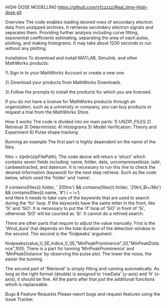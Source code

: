 HIGH-DOSE MODELLING
https://github.com/yfzzzzz/Real_time-High-dose.git

Overview
The code enables loading desired rows of secondary electron data from unzipped archives. It retrieves secondary electron signals and separates them. Providing further analysis including curve fitting, exponential coefficients estimating, separating the area of each pulse, plotting, and making histograms. It may take about 1200 seconds to run without any plotting.

Installation
To download and install MATLAB, Simulink, and other MathWorks products:

1\ Sign in to your MathWorks Account or create a new one.

2\ Download your products from MathWorks Downloads.

3\ Follow the prompts to install the products for which you are licensed.

If you do not have a license for MathWorks products through an organization, such as a university or company, you can buy products or request a trial from the MathWorks Store.

How it works
The code is divided into six main parts: 1) UNZIP_FILES 2) Retrieval 3) Deterministic 4) Histograms 5) Model Verification: Theory and Experiment 6) Pulse shape tracking

Running an example
The first part is highly dependent on the name of the files.

files = zipdir(zipFilePath);
The code above will return a ‘struct’ which contains seven fields including: name, folder, data, uncompressedsize, isdir, canbeextracted, and datenum. It is necessary to run this line to check the desired information (keyword) for the next step retrieve. Such as the code below, which used the ‘folder’ and ‘name’.

if contains(files(i).folder, ' 200ns') && contains(files(i).folder, '25kV_Bi+/Mo') && contains(files(i).name, '#')
    i = i+1;    
end
Here it needs to take care of the keywords that are used to search during the ‘for’ loop. If the keywords have the same letter in the front, like ‘Si’ and ‘SiO’. It is necessary to put the ‘if’ loop of ‘SiO’ in front of ‘Si’, otherwise ‘SiO’ will be counted as ‘Si’. It cannot do a refined search.

There are other parts that require to adjust the value manually. First is the ‘Wind_dura’ that depends on the total duration of the detection window in the second. The second is the ‘findpeaks’ argument.

findpeaks(value_V_SE,indice_V_SE,"MinPeakProminence",20,"MinPeakDistance",100);
There is a part for tunning ‘MinPeakProminence’ and ‘MinPeakDistance’ by observing the pulse plot. The lower the noise, the easier the tunning.

The second part of ‘Retrieval’ is simply fitting and running automatically. As long as the right format (double) is assigned to ‘rowData’ (y-axis) and ‘tt’ (x-axis), it should be fine. All the parts after that just the additional functions which is replaceable.

Bugs & Feature Requests
Please report bugs and request features using the Issue Tracker.
